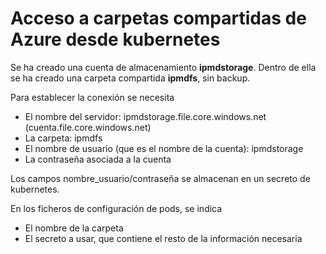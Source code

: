 # Acceso a carpetas compartidas de Azure desde kubernetes

Se ha creado una cuenta de almacenamiento **ipmdstorage**. Dentro de ella se ha creado una carpeta compartida **ipmdfs**, sin backup. 

Para establecer la conexión se necesita 

* El nombre del servidor: ipmdstorage.file.core.windows.net (cuenta.file.core.windows.net)
* La carpeta: ipmdfs
* El nombre de usuario (que es el nombre de la cuenta): ipmdstorage
* La contraseña asociada a la cuenta

Los campos nombre_usuario/contraseña se almacenan en un secreto de kubernetes. 

En los ficheros de configuración de pods, se indica

* El nombre de la carpeta
* El secreto a usar, que contiene el resto de la información necesaria
